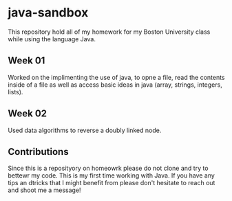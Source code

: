 # java-sandbox

This repository hold all of my homework for my Boston University class while using the language Java.

## Week 01

Worked on the implimenting the use of java, to opne a file, read the contents inside of a file as well as access basic ideas in java (array, strings, integers, lists).

## Week 02

Used data algorithms to reverse a doubly linked node.

## Contributions

Since this is a reposityory on homeowrk please do not clone and try to bettewr my code. This is my first time working with Java. If you have any tips an dtricks that I might benefit from please don't hesitate to reach out and shoot me a message!
